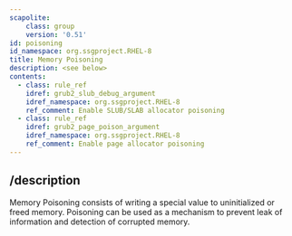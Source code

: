 ```yaml
---
scapolite:
    class: group
    version: '0.51'
id: poisoning
id_namespace: org.ssgproject.RHEL-8
title: Memory Poisoning
description: <see below>
contents:
  - class: rule_ref
    idref: grub2_slub_debug_argument
    idref_namespace: org.ssgproject.RHEL-8
    ref_comment: Enable SLUB/SLAB allocator poisoning
  - class: rule_ref
    idref: grub2_page_poison_argument
    idref_namespace: org.ssgproject.RHEL-8
    ref_comment: Enable page allocator poisoning
---
```



## /description

Memory
Poisoning consists of writing a special value to uninitialized or freed
memory. Poisoning can be used as a mechanism to prevent leak of
information and detection of corrupted memory.

